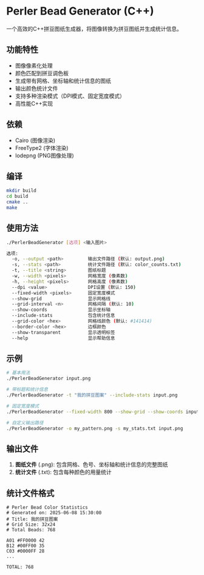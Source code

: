 # Perler Bead Generator (C++)

一个高效的C++拼豆图纸生成器，将图像转换为拼豆图纸并生成统计信息。

## 功能特性

- 图像像素化处理
- 颜色匹配到拼豆调色板
- 生成带有网格、坐标轴和统计信息的图纸
- 输出颜色统计文件
- 支持多种渲染模式（DPI模式、固定宽度模式）
- 高性能C++实现

## 依赖

- Cairo (图像渲染)
- FreeType2 (字体渲染)
- lodepng (PNG图像处理)

## 编译

```bash
mkdir build
cd build
cmake ..
make
```

## 使用方法

```bash
./PerlerBeadGenerator [选项] <输入图片>

选项:
  -o, --output <path>         输出文件路径 (默认: output.png)
  -s, --stats <path>          统计文件路径 (默认: color_counts.txt)
  -t, --title <string>        图纸标题
  -w, --width <pixels>        网格宽度 (像素数)
  -h, --height <pixels>       网格高度 (像素数)
  --dpi <value>               DPI设置 (默认: 150)
  --fixed-width <pixels>      固定宽度模式
  --show-grid                 显示网格线
  --grid-interval <n>         网格间隔 (默认: 10)
  --show-coords               显示坐标轴
  --include-stats             包含统计信息
  --grid-color <hex>          网格线颜色 (默认: #141414)
  --border-color <hex>        边框颜色
  --show-transparent          显示透明标签
  --help                      显示帮助信息
```

## 示例

```bash
# 基本用法
./PerlerBeadGenerator input.png

# 带标题和统计信息
./PerlerBeadGenerator -t "我的拼豆图案" --include-stats input.png

# 固定宽度模式
./PerlerBeadGenerator --fixed-width 800 --show-grid --show-coords input.png

# 自定义输出路径
./PerlerBeadGenerator -o my_pattern.png -s my_stats.txt input.png
```

## 输出文件

1. **图纸文件** (.png): 包含网格、色号、坐标轴和统计信息的完整图纸
2. **统计文件** (.txt): 包含每种颜色的用量统计

## 统计文件格式

```
# Perler Bead Color Statistics
# Generated on: 2025-06-08 15:30:00
# Title: 我的拼豆图案
# Grid Size: 32x24
# Total Beads: 768

A01 #FF0000 42
B12 #00FF00 35
C03 #0000FF 28
...

TOTAL: 768
```